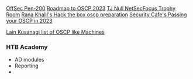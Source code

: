 [OffSec Pen-200](https://www.offsec.com/courses/pen-200/)
[Roadmap to OSCP 2023](https://medium.com/@ushah.789012/roadmap-to-oscp-2023-c38c5b4e713a)
[TJ Null NetSecFocus Trophy Room](https://docs.google.com/spreadsheets/u/1/d/1dwSMIAPIam0PuRBkCiDI88pU3yzrqqHkDtBngUHNCw8/htmlview#)
[Rana Khalil's Hack the box oscp preparation](https://rana-khalil.gitbook.io/hack-the-box-oscp-preparation)
[Security Cafe's Passing your OSCP in 2023](https://securitycafe.ro/2023/10/30/passing-your-oscp-in-2023-or-2024/)

[Lain Kusanagi list of OSCP like Machines](https://docs.google.com/spreadsheets/u/0/d/18weuz_Eeynr6sXFQ87Cd5F0slOj9Z6rt/htmlview?pli=1)
### HTB Academy 
- AD modules
- Reporting 
- 